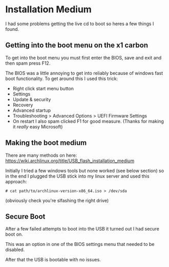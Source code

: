 # Installation Medium
I had some problems getting the live cd to boot so heres a few things I found.

## Getting into the boot menu on the x1 carbon
To get into the boot menu you must first enter the BIOS, save and exit and then spam press F12.

The BIOS was a little annoying to get into reliably because of windows fast boot functionality. To get around this I used this trick: 
- Right click start menu button
- Settings
- Update & security
- Recovery
- Advanced startup
-  Troubleshooting > Advanced Options > UEFI Firmware Settings
- On restart I also spam clicked F1 for good measure.
(Thanks for making it _really_ easy Microsoft)

## Making the boot medium
There are many methods on here: https://wiki.archlinux.org/title/USB_flash_installation_medium

Initially I tried a few windows tools but none worked (see below section) so in the end I plugged the USB stick into my linux server and used this approach:
```
# cat path/to/archlinux-version-x86_64.iso > /dev/sda
```
(obviously check you're slfashing the right drive)

## Secure Boot
After a few failed attempts to boot into the USB it turned out I had secure boot on.

This was an option in one of the BIOS settings menu that needed to be disabled.

After that the USB is bootable with no issues.